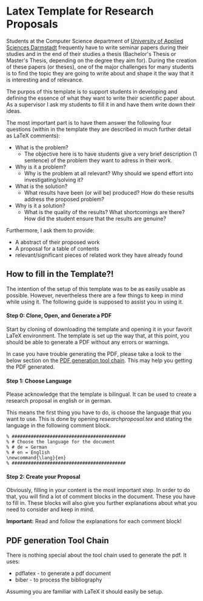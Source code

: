 # Latex Template for Research Proposals
Students at the Computer Science department of [University of Applied Sciences Darmstadt](https://www.fbi.h-da.de/fbi.html "Hochschule Darmstadt, University of Applied Sciences") frequently have to write seminar papers during their studies and in the end of their studies a thesis (Bachelor's Thesis or Master's Thesis, depending on the degree they aim for). 
During the creation of these papers (or theses), one of the major challenges for many students is to find the topic they are going to write about and shape it the way that it is interesting and of relevance.

The purpos of this template is to support students in developing and defining the essence of what they want to write their scientific paper about. 
As a supervisor I ask my students to fill it in and have them write down their ideas. 

The most important part is to have them answer the following four questions (within in the template they are described in much further detail as LaTeX comments):
- What is the problem?
    - The objective here is to have students give a very brief description (1 sentence) of the problem they want to adress in their work.
- Why is it a problem?
    - Why is the problem at all relevant? Why should we spend effort into investigating/solving it?
- What is the solution?
    - What results have been (or will be) produced? How do these results address the proposed problem?
- Why is it a solution?
    - What is the quality of the results? What shortcomings are there? How did the student ensure that the results are genuine?

Furthermore, I ask them to provide:
- A abstract of their proposed work
- A proposal for a table of contents
- relevant/significant pieces of related work they have already found




## <a name="FillInTemplate"></a> How to fill in the Template?! 
The intention of the setup of this template was to be as easily usable as possible. 
However, nevertheless there are a few things to keep in mind while using it. 
The following guide is supposed to assist you in using it. 


#### Step 0: Clone, Open, and Generate a PDF
Start by cloning of downloading the template and opening it in your favorit LaTeX environment. 
The template is set up the way that, at this point, you should be able to generate a PDF without any errors or warnings. 

In case you have trouble generating the PDF, please take a look to the below section on the [PDF generation tool chain](#ToolChain).
This may help you getting the PDF generated.


#### Step 1: Choose Language
Please acknowledge that the template is bilingual.
It can be used to create a research proposal in english or in german. 

This means the first thing you have to do, is choose the language that you want to use. 
This is done by opening _researchproposal.tex_ and stating the language in the following comment block.

    % ##########################################
    % # Choose the language for the document
    % # de = German
    % # en = English
    \newcommand{\lang}{en}
    % ##########################################


#### Step 2: Create your Proposal
Obviously, filling in your content is the most important step. 
In order to do that, you will find a lot of comment blocks in the document. 
These you have to fill in. 
These blocks will also give you further explanations about what you need to consider and keep in mind.

__Important:__ Read and follow the explanations for each comment block!


## <a name="ToolChain"></a> PDF generation Tool Chain
There is nothing special about the tool chain used to generate the pdf. 
It uses:
- pdflatex - to generate a pdf document
- biber - to process the bibliography

Assuming you are familiar with LaTeX it should easily be setup. 


